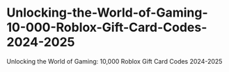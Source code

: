 # Unlocking-the-World-of-Gaming-10-000-Roblox-Gift-Card-Codes-2024-2025
Unlocking the World of Gaming: 10,000 Roblox Gift Card Codes 2024-2025
